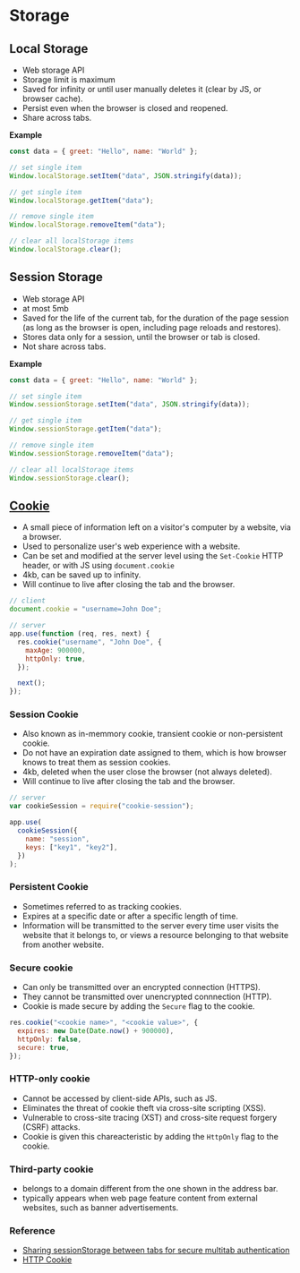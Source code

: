 # Storage

## Local Storage

- Web storage API
- Storage limit is maximum
- Saved for infinity or until user manually deletes it (clear by JS, or browser cache).
- Persist even when the browser is closed and reopened.
- Share across tabs.

**Example**

```javascript
const data = { greet: "Hello", name: "World" };

// set single item
Window.localStorage.setItem("data", JSON.stringify(data));

// get single item
Window.localStorage.getItem("data");

// remove single item
Window.localStorage.removeItem("data");

// clear all localStorage items
Window.localStorage.clear();
```

## Session Storage

- Web storage API
- at most 5mb
- Saved for the life of the current tab, for the duration of the page session (as long as the browser is open, including page reloads and restores).
- Stores data only for a session, until the browser or tab is closed.
- Not share across tabs.

**Example**

```javascript
const data = { greet: "Hello", name: "World" };

// set single item
Window.sessionStorage.setItem("data", JSON.stringify(data));

// get single item
Window.sessionStorage.getItem("data");

// remove single item
Window.sessionStorage.removeItem("data");

// clear all localStorage items
Window.sessionStorage.clear();
```

## [Cookie](https://en.wikipedia.org/wiki/HTTP_cookie)

- A small piece of information left on a visitor's computer by a website, via a browser.
- Used to personalize user's web experience with a website.
- Can be set and modified at the server level using the `Set-Cookie` HTTP header, or with JS using `document.cookie`
- 4kb, can be saved up to infinity.
- Will continue to live after closing the tab and the browser.

```javascript
// client
document.cookie = "username=John Doe";

// server
app.use(function (req, res, next) {
  res.cookie("username", "John Doe", {
    maxAge: 900000,
    httpOnly: true,
  });

  next();
});
```

### Session Cookie

- Also known as in-memmory cookie, transient cookie or non-persistent cookie.
- Do not have an expiration date assigned to them, which is how browser knows to treat them as session cookies.
- 4kb, deleted when the user close the browser (not always deleted).
- Will continue to live after closing the tab and the browser.

```javascript
// server
var cookieSession = require("cookie-session");

app.use(
  cookieSession({
    name: "session",
    keys: ["key1", "key2"],
  })
);
```

### Persistent Cookie

- Sometimes referred to as tracking cookies.
- Expires at a specific date or after a specific length of time.
- Information will be transmitted to the server every time user visits the website that it belongs to, or views a resource belonging to that website from another website.

### Secure cookie

- Can only be transmitted over an encrypted connection (HTTPS).
- They cannot be transmitted over unencrypted connnection (HTTP).
- Cookie is made secure by adding the `Secure` flag to the cookie.

```javascript
res.cookie("<cookie name>", "<cookie value>", {
  expires: new Date(Date.now() + 900000),
  httpOnly: false,
  secure: true,
});
```

### HTTP-only cookie

- Cannot be accessed by client-side APIs, such as JS.
- Eliminates the threat of cookie theft via cross-site scripting (XSS).
- Vulnerable to cross-site tracing (XST) and cross-site request forgery (CSRF) attacks.
- Cookie is given this chareacteristic by adding the `HttpOnly` flag to the cookie.

### Third-party cookie

- belongs to a domain different from the one shown in the address bar.
- typically appears when web page feature content from external websites, such as banner advertisements.

### Reference

- [Sharing sessionStorage between tabs for secure multitab authentication](https://blog.guya.net/2015/06/12/sharing-sessionstorage-between-tabs-for-secure-multi-tab-authentication/#:~:text=The%20benefit%20of%20the%20sessionStorage,and%20still%20remain%20logged%2Din.&text=When%20the%20user%20closes%20the%20tab%20%E2%80%93%20it's%20gone.)
- [HTTP Cookie](https://en.wikipedia.org/wiki/HTTP_cookie)
